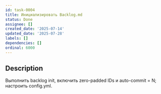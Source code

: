 ```yaml
---
id: task-0004
title: Инициализировать Backlog.md
status: Done
assignee: []
created_date: '2025-07-14'
updated_date: '2025-07-28'
labels: []
dependencies: []
ordinal: 6000
---
```


## Description

Выполнить backlog init, включить zero-padded IDs и auto-commit = N; настроить config.yml.
